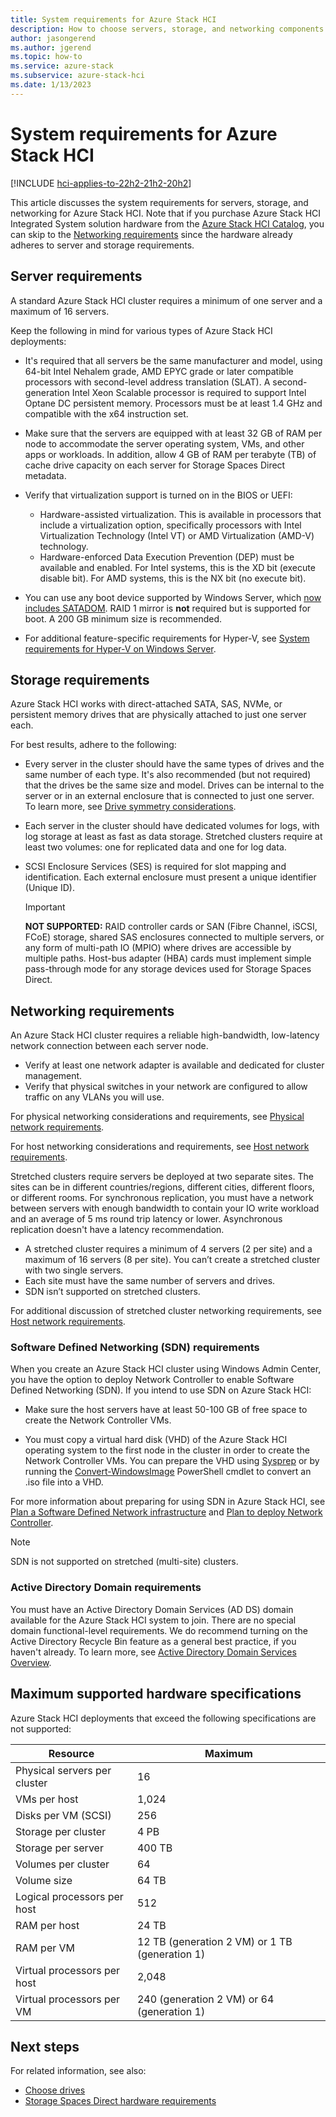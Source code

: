 ```yaml
---
title: System requirements for Azure Stack HCI
description: How to choose servers, storage, and networking components for Azure Stack HCI.
author: jasongerend
ms.author: jgerend
ms.topic: how-to
ms.service: azure-stack
ms.subservice: azure-stack-hci
ms.date: 1/13/2023
---
```


# System requirements for Azure Stack HCI

[!INCLUDE [hci-applies-to-22h2-21h2-20h2](../../includes/hci-applies-to-22h2-21h2-20h2.md)]

This article discusses the system requirements for servers, storage, and networking for Azure Stack HCI. Note that if you purchase Azure Stack HCI Integrated System solution hardware from the [Azure Stack HCI Catalog](https://aka.ms/AzureStackHCICatalog), you can skip to the [Networking requirements](#networking-requirements) since the hardware already adheres to server and storage requirements.

## Server requirements

A standard Azure Stack HCI cluster requires a minimum of one server and a maximum of 16 servers.

Keep the following in mind for various types of Azure Stack HCI deployments:

- It's required that all servers be the same manufacturer and model, using 64-bit Intel Nehalem grade, AMD EPYC grade or later compatible processors with second-level address translation (SLAT). A second-generation Intel Xeon Scalable processor is required to support Intel Optane DC persistent memory. Processors must be at least 1.4 GHz and compatible with the x64 instruction set.

- Make sure that the servers are equipped with at least 32 GB of RAM per node to accommodate the server operating system, VMs, and other apps or workloads. In addition, allow 4 GB of RAM per terabyte (TB) of cache drive capacity on each server for Storage Spaces Direct metadata.

- Verify that virtualization support is turned on in the BIOS or UEFI:
    - Hardware-assisted virtualization. This is available in processors that include a virtualization option, specifically processors with Intel Virtualization Technology (Intel VT) or AMD Virtualization (AMD-V) technology.
    - Hardware-enforced Data Execution Prevention (DEP) must be available and enabled. For Intel systems, this is the XD bit (execute disable bit). For AMD systems, this is the NX bit (no execute bit).

- You can use any boot device supported by Windows Server, which [now includes SATADOM](https://cloudblogs.microsoft.com/windowsserver/2017/08/30/announcing-support-for-satadom-boot-drives-in-windows-server-2016/). RAID 1 mirror is **not** required but is supported for boot. A 200 GB minimum size is recommended.

- For additional feature-specific requirements for Hyper-V, see [System requirements for Hyper-V on Windows Server](/windows-server/virtualization/hyper-v/system-requirements-for-hyper-v-on-windows).

## Storage requirements

Azure Stack HCI works with direct-attached SATA, SAS, NVMe, or persistent memory drives that are physically attached to just one server each.

For best results, adhere to the following:

- Every server in the cluster should have the same types of drives and the same number of each type. It's also recommended (but not required) that the drives be the same size and model. Drives can be internal to the server or in an external enclosure that is connected to just one server. To learn more, see [Drive symmetry considerations](drive-symmetry-considerations.md).

- Each server in the cluster should have dedicated volumes for logs, with log storage at least as fast as data storage. Stretched clusters require at least two volumes: one for replicated data and one for log data.

- SCSI Enclosure Services (SES) is required for slot mapping and identification. Each external enclosure must present a unique identifier (Unique ID). 

   > [!IMPORTANT]
   > **NOT SUPPORTED:** RAID controller cards or SAN (Fibre Channel, iSCSI, FCoE) storage, shared SAS enclosures connected to multiple servers, or any form of multi-path IO (MPIO) where drives are accessible by multiple paths. Host-bus adapter (HBA) cards must implement simple pass-through mode for any storage devices used for Storage Spaces Direct.

## Networking requirements

An Azure Stack HCI cluster requires a reliable high-bandwidth, low-latency network connection between each server node.

- Verify at least one network adapter is available and dedicated for cluster management.
- Verify that physical switches in your network are configured to allow traffic on any VLANs you will use.

For physical networking considerations and requirements, see [Physical network requirements](physical-network-requirements.md).

For host networking considerations and requirements, see [Host network requirements](host-network-requirements.md).

Stretched clusters require servers be deployed at two separate sites. The sites can be in different countries/regions, different cities, different floors, or different rooms. For synchronous replication, you must have a network between servers with enough bandwidth to contain your IO write workload and an average of 5 ms round trip latency or lower. Asynchronous replication doesn't have a latency recommendation.

-	A stretched cluster requires a minimum of 4 servers (2 per site) and a maximum of 16 servers (8 per site). You can’t create a stretched cluster with two single servers.
-	Each site must have the same number of servers and drives.
-	SDN isn’t supported on stretched clusters.

For additional discussion of stretched cluster networking requirements, see [Host network requirements](../concepts/host-network-requirements.md#stretched-clusters).

### Software Defined Networking (SDN) requirements

When you create an Azure Stack HCI cluster using Windows Admin Center, you have the option to deploy Network Controller to enable Software Defined Networking (SDN). If you intend to use SDN on Azure Stack HCI:

- Make sure the host servers have at least 50-100 GB of free space to create the Network Controller VMs.

- You must copy a virtual hard disk (VHD) of the Azure Stack HCI operating system to the first node in the cluster in order to create the Network Controller VMs. You can prepare the VHD using [Sysprep](/windows-hardware/manufacture/desktop/sysprep-generalize-a-windows-installation?view=windows-11&preserve-view=true) 
or by running the [Convert-WindowsImage](https://www.powershellgallery.com/packages/Convert-WindowsImage) PowerShell cmdlet to convert an .iso file into a VHD.

For more information about preparing for using SDN in Azure Stack HCI, see [Plan a Software Defined Network infrastructure](plan-software-defined-networking-infrastructure.md) and [Plan to deploy Network Controller](../concepts/network-controller.md).

   > [!NOTE]
   > SDN is not supported on stretched (multi-site) clusters.

### Active Directory Domain requirements

You must have an Active Directory Domain Services (AD DS) domain available for the Azure Stack HCI system to join. There are no special domain functional-level requirements. We do recommend turning on the Active Directory Recycle Bin feature as a general best practice, if you haven't already. To learn more, see [Active Directory Domain Services Overview](/windows-server/identity/ad-ds/get-started/virtual-dc/active-directory-domain-services-overview).


## Maximum supported hardware specifications

Azure Stack HCI deployments that exceed the following specifications are not supported:

| Resource                     | Maximum |
| ---------------------------- | --------|
| Physical servers per cluster | 16      |
| VMs per host                 | 1,024   |
| Disks per VM (SCSI)          | 256     |
| Storage per cluster          | 4 PB    |
| Storage per server           | 400 TB  |
| Volumes per cluster          | 64      |
| Volume size                  | 64 TB
| Logical processors per host  | 512     |
| RAM per host                 | 24 TB   |
| RAM per VM                   | 12 TB (generation 2 VM) or 1 TB (generation 1)|
| Virtual processors per host  | 2,048   |
| Virtual processors per VM    | 240 (generation 2 VM) or 64 (generation 1)|

## Next steps

For related information, see also:

- [Choose drives](choose-drives.md)
- [Storage Spaces Direct hardware requirements](/windows-server/storage/storage-spaces/storage-spaces-direct-hardware-requirements)